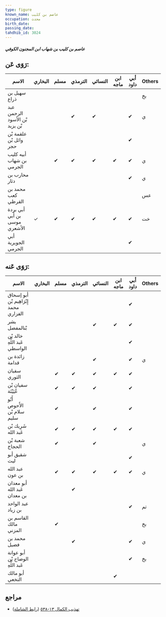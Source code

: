 ```yaml
---
type: figure
known_name: عاصم بن كليب
occupation: محدث
birth_date:
passing_date:
tahdhib_id: 3024
---
```

##### عاصم بن كليب بن شهاب ابن المجنون الكوفي

## رَوَى عَن:
| الاسم                          | البخاري | مسلم | الترمذي | النسائي | ابن ماجه | أبي داود | Others |
| ------------------------------ | ------- | ---- | ------- | ------- | -------- | -------- | ------ |
| سهيل بن ذراع                   |         |      |         |         |          |          | بخ     |
| عبد الرحمن بْن الأسود بْن يزيد |         |      | ✔       | ✔       |          | ✔        | ي      |
| علقمة بْن وائل بْن حجر         |         |      |         |         |          | ✔        |        |
| أبيه كليب بن شهاب الجرمي       |         | ✔    | ✔       | ✔       | ✔        | ✔        | ي      |
| محارب بن دثار                  |         |      |         |         |          | ✔        | ي      |
| محمد بن كعب القرظي             |         |      |         |         |          |          | عس     |
| أبي بردة بن أَبي موسى الأشعري  | ✓       | ✔    | ✔       | ✔       | ✔        | ✔        | خت     |
| أبي الجويرية الجرمي            |         |      |         |         |          | ✔        |        |
## رَوَى عَنه:
| الاسم                                  | البخاري | مسلم | الترمذي | النسائي | ابن ماجه | أبي داود | Others |
| -------------------------------------- | ------- | ---- | ------- | ------- | -------- | -------- | ------ |
| أبو إسحاق إِبْرَاهِيم بْن محمد الفزاري |         |      |         |         |          | ✔        |        |
| بشر بْنالمفضل                          |         |      |         | ✔       | ✔        | ✔        |        |
| خالد بْن عَبد اللَّهِ الواسطي          |         |      |         |         |          | ✔        |        |
| زائدة بن قدامة                         |         |      |         | ✔       |          | ✔        | ي      |
| سفيان الثوري                           |         | ✔    | ✔       | ✔       | ✔        | ✔        |        |
| سفيان بْن عُيَيْنَة                    |         | ✔    | ✔       | ✔       |          | ✔        |        |
| أَبُو الأَحوص سلام بْن سليم            |         | ✔    |         | ✔       |          | ✔        |        |
| شَرِيك بْن عَبد الله                   |         | ✔    | ✔       | ✔       | ✔        | ✔        |        |
| شعبة بْن الحجاج                        |         | ✔    |         | ✔       |          |          | ي      |
| شقيق أبو ليث                           |         |      |         |         |          | ✔        |        |
| عبد الله بن عون                        |         | ✔    | ✔       | ✔       | ✔        | ✔        | ي      |
| أبو معدان عَبد الله بن معدان           |         |      | ✔       |         |          |          |        |
| عبد الواحد بن زياد                     |         |      |         |         |          | ✔        | تم     |
| القاسم بن مالك المزني                  |         | ✔    |         |         |          |          | بخ     |
| محمد بن فضيل                           |         |      | ✔       |         |          | ✔        | ي      |
| أبو عوانة الوضاح بْن عَبد اللَّهِ      |         |      |         |         |          | ✔        | بخ     |
| أبو مالك النخعي                        |         |      |         |         | ✔        |          |        |
## مراجع
- [تهذيب الكمال ١٣-٥٣٨](obsidian://open?vault=Tahdhib-al-Kamal&file=Figures/٣٠٢٤-عاصم%20بن%20كليب%20بن%20شهاب%20ابن%20المجنون%20الكوفي) ([رابط الشاملة](https://shamela.ws/book/3722/6919))